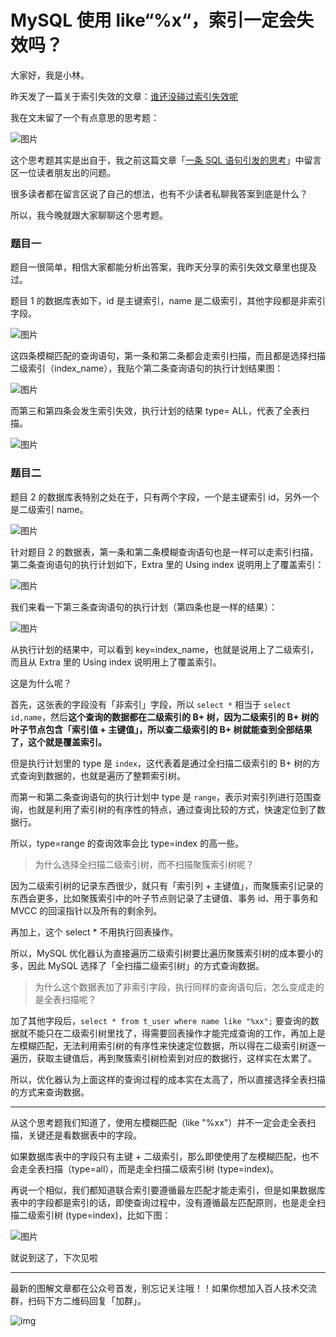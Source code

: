 # MySQL 使用 like“%x“，索引一定会失效吗？ 



大家好，我是小林。

昨天发了一篇关于索引失效的文章：[谁还没碰过索引失效呢](http://mp.weixin.qq.com/s?__biz=MzUxODAzNDg4NQ==&mid=2247503394&idx=1&sn=6e5b7b2c9bd9002a4b2dfa69273069b3&chksm=f98d8a88cefa039e726f1196ba14210ddbe49b5fcbb6da620778a7497fa25404433ef0b76268&scene=21#wechat_redirect)

我在文末留了一个有点意思的思考题：

![图片](https://img-blog.csdnimg.cn/img_convert/c3e14ca7c5581a84820f7a9d647d4d14.png)



这个思考题其实是出自于，我之前这篇文章「[一条 SQL 语句引发的思考](http://mp.weixin.qq.com/s?__biz=MzUxODAzNDg4NQ==&mid=2247495686&idx=2&sn=dfa18870d8cd2f430f893d402b9f4e54&chksm=f98db4accefa3dba680c1b343700ef87d184c45d4d7739bb0263cece3c1b21d0ca5f875736f6&scene=21#wechat_redirect)」中留言区一位读者朋友出的问题。

很多读者都在留言区说了自己的想法，也有不少读者私聊我答案到底是什么？

所以，我今晚就跟大家聊聊这个思考题。

### 题目一 

题目一很简单，相信大家都能分析出答案，我昨天分享的索引失效文章里也提及过。

题目 1 的数据库表如下，id 是主键索引，name 是二级索引，其他字段都是非索引字段。

![图片](https://img-blog.csdnimg.cn/img_convert/f46694a7f2c91443b616eadf8526c09a.png)

这四条模糊匹配的查询语句，第一条和第二条都会走索引扫描，而且都是选择扫描二级索引（index_name），我贴个第二条查询语句的执行计划结果图：

![图片](https://img-blog.csdnimg.cn/img_convert/febffda129751df080f734c1fc7980f1.png)



而第三和第四条会发生索引失效，执行计划的结果 type= ALL，代表了全表扫描。

![图片](https://img-blog.csdnimg.cn/img_convert/52952f616b03318e196b6e1207b888ad.png)



### 题目二

题目 2 的数据库表特别之处在于，只有两个字段，一个是主键索引 id，另外一个是二级索引 name。

![图片](https://img-blog.csdnimg.cn/img_convert/a80a15eb8cd65eec777908282e04be2a.png)

针对题目 2 的数据表，第一条和第二条模糊查询语句也是一样可以走索引扫描，第二条查询语句的执行计划如下，Extra 里的 Using index 说明用上了覆盖索引：

![图片](https://img-blog.csdnimg.cn/img_convert/d250a6ba3068ef41da9039974dad206a.png)

我们来看一下第三条查询语句的执行计划（第四条也是一样的结果）：

![图片](https://img-blog.csdnimg.cn/img_convert/948ac3e63c36a93101860e7da11ddc42.png)

从执行计划的结果中，可以看到 key=index_name，也就是说用上了二级索引，而且从 Extra 里的 Using index 说明用上了覆盖索引。

这是为什么呢？

首先，这张表的字段没有「非索引」字段，所以 `select *` 相当于 `select id,name`，然后**这个查询的数据都在二级索引的 B+ 树，因为二级索引的 B+ 树的叶子节点包含「索引值 + 主键值」，所以查二级索引的 B+ 树就能查到全部结果了，这个就是覆盖索引。**

但是执行计划里的 type 是 `index`，这代表着是通过全扫描二级索引的 B+ 树的方式查询到数据的，也就是遍历了整颗索引树。

而第一和第二条查询语句的执行计划中 type 是 `range`，表示对索引列进行范围查询，也就是利用了索引树的有序性的特点，通过查询比较的方式，快速定位到了数据行。

所以，type=range 的查询效率会比 type=index 的高一些。

> 为什么选择全扫描二级索引树，而不扫描聚簇索引树呢？

因为二级索引树的记录东西很少，就只有「索引列 + 主键值」，而聚簇索引记录的东西会更多，比如聚簇索引中的叶子节点则记录了主键值、事务 id、用于事务和 MVCC 的回滚指针以及所有的剩余列。

再加上，这个 select * 不用执行回表操作。

所以，MySQL 优化器认为直接遍历二级索引树要比遍历聚簇索引树的成本要小的多，因此 MySQL 选择了「全扫描二级索引树」的方式查询数据。

> 为什么这个数据表加了非索引字段，执行同样的查询语句后，怎么变成走的是全表扫描呢？

加了其他字段后，`select * from t_user where name like "%xx";` 要查询的数据就不能只在二级索引树里找了，得需要回表操作才能完成查询的工作，再加上是左模糊匹配，无法利用索引树的有序性来快速定位数据，所以得在二级索引树逐一遍历，获取主键值后，再到聚簇索引树检索到对应的数据行，这样实在太累了。

所以，优化器认为上面这样的查询过程的成本实在太高了，所以直接选择全表扫描的方式来查询数据。

------

从这个思考题我们知道了，使用左模糊匹配（like "%xx"）并不一定会走全表扫描，关键还是看数据表中的字段。

如果数据库表中的字段只有主键 + 二级索引，那么即使使用了左模糊匹配，也不会走全表扫描（type=all），而是走全扫描二级索引树 (type=index)。

再说一个相似，我们都知道联合索引要遵循最左匹配才能走索引，但是如果数据库表中的字段都是索引的话，即使查询过程中，没有遵循最左匹配原则，也是走全扫描二级索引树 (type=index)，比如下图：

![图片](https://img-blog.csdnimg.cn/img_convert/35d04bff09bb638727245c7f9aa95b5c.png)

就说到这了，下次见啦

----

最新的图解文章都在公众号首发，别忘记关注哦！！如果你想加入百人技术交流群，扫码下方二维码回复「加群」。

![img](https://cdn.xiaolincoding.com/gh/xiaolincoder/ImageHost3@main/%E5%85%B6%E4%BB%96/%E5%85%AC%E4%BC%97%E5%8F%B7%E4%BB%8B%E7%BB%8D.png)
